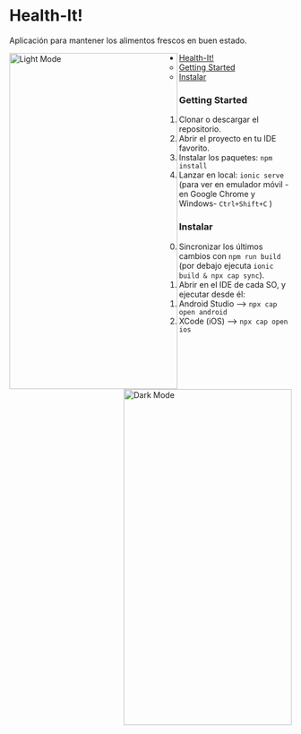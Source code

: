 # Health-It!
Aplicación para mantener los alimentos frescos en buen estado.

<div>
<img src="https://github.com/Aingeru72/health-it-ionic/blob/master/images/light_mode.png" alt="Light Mode" title="Light Mode" width="300" height="600" align="left">
<img src="https://github.com/Aingeru72/health-it-ionic/blob/master/images/dark_mode.png" alt="Dark Mode" title="Dark Mode" width="300" height="600" align="right">
</div>


- [Health-It!](#health-it)
    - [Getting Started](#getting-started)
    - [Instalar](#instalar)

### Getting Started
1. Clonar o descargar el repositorio.
2. Abrir el proyecto en tu IDE favorito.
3. Instalar los paquetes: `npm install`
4. Lanzar en local: `ionic serve` (para ver en emulador móvil -en Google Chrome y Windows- `Ctrl+Shift+C` )

### Instalar
0. Sincronizar los últimos cambios con `npm run build` (por debajo ejecuta `ionic build & npx cap sync`).
1. Abrir en el IDE de cada SO, y ejecutar desde él:
   1. Android Studio --> `npx cap open android`
   2. XCode (iOS) --> `npx cap open ios`